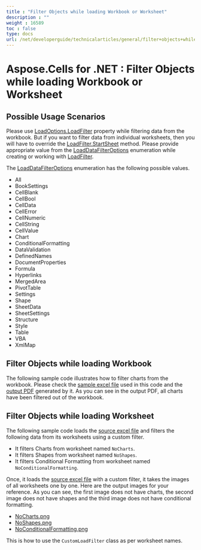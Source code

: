 ```yaml
---
title : "Filter Objects while loading Workbook or Worksheet" 
description : "" 
weight : 16589 
toc : false
type: docs
url: /net/developerguide/technicalarticles/general/filter+objects+while+loading+workbook+or+worksheet/
---
```


# Aspose.Cells for .NET : Filter Objects while loading Workbook or Worksheet


## Possible Usage Scenarios

Please use [LoadOptions.LoadFilter](https://apireference.aspose.com/net/cells/aspose.cells/loadoptions/properties/loadfilter) property while filtering data from the workbook. But if you want to filter data from individual worksheets, then you will have to override the [LoadFilter.StartSheet](https://apireference.aspose.com/net/cells/aspose.cells/loadfilter/methods/startsheet) method. Please provide appropriate value from the [LoadDataFilterOptions](https://apireference.aspose.com/net/cells/aspose.cells/loaddatafilteroptions) enumeration while creating or working with [LoadFilter](https://apireference.aspose.com/net/cells/aspose.cells/loadfilter).

The [LoadDataFilterOptions](https://apireference.aspose.com/net/cells/aspose.cells/loaddatafilteroptions) enumeration has the following possible values.

*   All
*   BookSettings
*   CellBlank
*   CellBool
*   CellData
*   CellError
*   CellNumeric
*   CellString
*   CellValue
*   Chart
*   ConditionalFormatting
*   DataValidation
*   DefinedNames
*   DocumentProperties
*   Formula
*   Hyperlinks
*   MergedArea
*   PivotTable
*   Settings
*   Shape
*   SheetData
*   SheetSettings
*   Structure
*   Style
*   Table
*   VBA
*   XmlMap

## Filter Objects while loading Workbook

The following sample code illustrates how to filter charts from the workbook. Please check the [sample excel file](https://docs2.aspose.com/cells/net/attachments/5013806/5115258.xlsx) used in this code and the [output PDF](https://docs2.aspose.com/cells/net/attachments/5013806/5115257.pdf) generated by it. As you can see in the output PDF, all charts have been filtered out of the workbook.

## Filter Objects while loading Worksheet

The following sample code loads the [source excel file](https://docs2.aspose.com/cells/net/attachments/5013806/5115255.xlsx) and filters the following data from its worksheets using a custom filter.

*   It filters Charts from worksheet named `NoCharts`.
*   It filters Shapes from worksheet named `NoShapes`.
*   It filters Conditional Formatting from worksheet named `NoConditionalFormatting`.

Once, it loads the [source excel file](https://docs2.aspose.com/cells/net/attachments/5013806/5115255.xlsx) with a custom filter, it takes the images of all worksheets one by one. Here are the output images for your reference. As you can see, the first image does not have charts, the second image does not have shapes and the third image does not have conditional formatting.

*   [NoCharts.png](https://docs2.aspose.com/cells/net/attachments/5013806/5115254.png)
*   [NoShapes.png](https://docs2.aspose.com/cells/net/attachments/5013806/5115256.png)
*   [NoConditionalFormatting.png](https://docs2.aspose.com/cells/net/attachments/5013806/5115251.png)

  
This is how to use the `CustomLoadFilter` class as per worksheet names.

